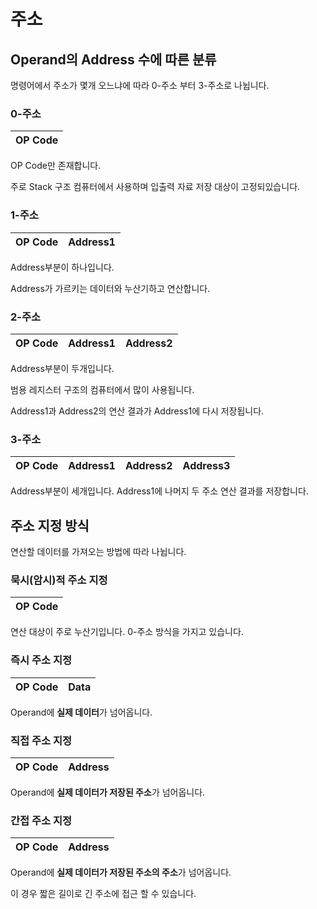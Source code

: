 # 주소

## Operand의 Address 수에 따른 분류
명령어에서 주소가 몇개 오느냐에 따라 0-주소 부터 3-주소로 나뉩니다.

### 0-주소
| OP Code |
|-----|

OP Code만 존재합니다.

주로 Stack 구조 컴퓨터에서 사용하며 입출력 자료 저장 대상이 고정되있습니다.

### 1-주소
| OP Code | Address1 |
|-----|-----|

Address부분이 하나입니다.

Address가 가르키는 데이터와 누산기하고 연산합니다.

### 2-주소
| OP Code | Address1 | Address2 |
|-----|-----|-----|

Address부분이 두개입니다.

범용 레지스터 구조의 컴퓨터에서 많이 사용됩니다.

Address1과 Address2의 연산 결과가 Address1에 다시 저장됩니다.

### 3-주소
| OP Code | Address1 | Address2 | Address3 |
|-----|-----|-----|-----|

Address부분이 세개입니다. Address1에 나머지 두 주소 연산 결과를 저장합니다.

## 주소 지정 방식
연산할 데이터를 가져오는 방법에 따라 나뉩니다.

### 묵시(암시)적 주소 지정
| OP Code |
|-----|

연산 대상이 주로 누산기입니다. 0-주소 방식을 가지고 있습니다.

### 즉시 주소 지정
| OP Code | Data |
|-----|-----|

Operand에 **실제 데이터**가 넘어옵니다.

### 직접 주소 지정
| OP Code | Address |
|-----|-----|

Operand에 **실제 데이터가 저장된 주소**가 넘어옵니다.

### 간접 주소 지정
| OP Code | Address |
|-----|-----|

Operand에 **실제 데이터가 저장된 주소의 주소**가 넘어옵니다.

이 경우 짧은 길이로 긴 주소에 접근 할 수 있습니다.
